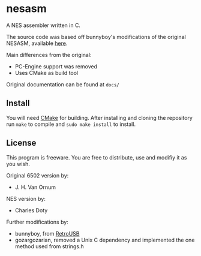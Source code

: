 # nesasm

A NES assembler written in C.

The source code was based off bunnyboy's modifications of the original NESASM,
available [here](http://www.nespowerpak.com/nesasm/NESASM3.zip).

Main differences from the original:
  * PC-Engine support was removed
  * Uses CMake as build tool

Original documentation can be found at `docs/`

## Install

You will need [CMake](https://cmake.org/) for building. After installing and
cloning the repository run `make` to compile and `sudo make install` to install.

## License

This program is freeware. You are free to distribute, use and modifiy it as you
wish.

Original 6502 version by:
* J. H. Van Ornum

NES version by:
* Charles Doty

Further modifications by:
* bunnyboy, from [RetroUSB](https://www.retrousb.com/)
* gozargozarian, removed a Unix C dependency and implemented the one method used from strings.h